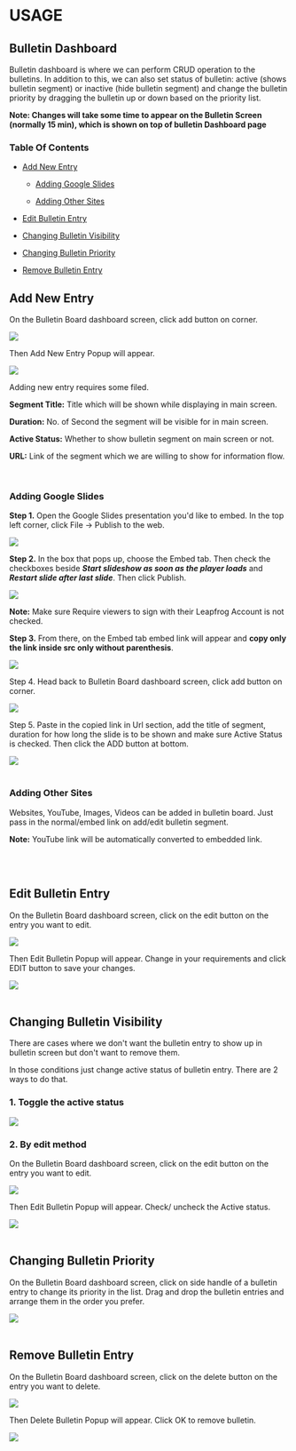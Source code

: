 # USAGE

## Bulletin Dashboard

Bulletin dashboard is where we can perform CRUD operation to the bulletins. In addition to this, we can also set status of bulletin: active (shows bulletin segment) or inactive (hide bulletin segment) and change the bulletin priority by dragging the bulletin up or down based on the priority list.

**Note: Changes will take some time to appear on the Bulletin Screen (normally 15 min), which is shown on top of bulletin Dashboard page**

### Table Of Contents

- [Add New Entry](#add-new-entry)

  - [Adding Google Slides](#adding-google-slides)

  - [Adding Other Sites](#adding-other-sites)

- [Edit Bulletin Entry](#edit-bulletin-entry)

- [Changing Bulletin Visibility](#changing-bulletin-visibility)

- [Changing Bulletin Priority](#changing-bulletin-priority)

- [Remove Bulletin Entry](#remove-bulletin-entry)

## Add New Entry

On the Bulletin Board dashboard screen, click add button on corner.

<img  src="assets/add_entry_button.png"/>

Then Add New Entry Popup will appear.

<img  src="assets/add_new_entry.png"/>

Adding new entry requires some filed.

**Segment Title:** Title which will be shown while displaying in main screen.

**Duration:** No. of Second the segment will be visible for in main screen.

**Active Status:** Whether to show bulletin segment on main screen or not.

**URL:** Link of the segment which we are willing to show for information flow.

<br>

### Adding Google Slides

**Step 1.** Open the Google Slides presentation you'd like to embed. In the top left corner, click File → Publish to the web.

<img  src="assets/1_publish_to_web.png"/>

**Step 2.** In the box that pops up, choose the Embed tab. Then check the checkboxes beside **_Start slideshow as soon as the player loads_** and **_Restart slide after last slide_**.
Then click Publish.

<img  src="assets/2_create_embed_link.png"/>

**Note:** Make sure Require viewers to sign with their Leapfrog Account is not checked.

**Step 3.** From there, on the Embed tab embed link will appear and **copy only the link inside src only without parenthesis**.

<img  src="assets/3_copying_embed_link.png"/>

Step 4. Head back to Bulletin Board dashboard screen, click add button on corner.

<img  src="assets/add_entry_button.png"/>

Step 5. Paste in the copied link in Url section, add the title of segment, duration for how long the slide is to be shown and make sure Active Status is checked. Then click the ADD button at bottom.

<img  src="assets/4_add_new_entry.png"/>

<br>
<br>

### Adding Other Sites

Websites, YouTube, Images, Videos can be added in bulletin board. Just pass in the normal/embed link on add/edit bulletin segment.

**Note:** YouTube link will be automatically converted to embedded link.

<br>
<br>

## Edit Bulletin Entry

On the Bulletin Board dashboard screen, click on the edit button on the entry you want to edit.

<img  src="assets/edit_entry_button.png"/>

Then Edit Bulletin Popup will appear. Change in your requirements and click EDIT button to save your changes.

<img  src="assets/edit_entry.png"/>

<br>
<br>

## Changing Bulletin Visibility

There are cases where we don't want the bulletin entry to show up in bulletin screen but don't want to remove them.

In those conditions just change active status of bulletin entry. There are 2 ways to do that.

### 1. Toggle the active status

<img  src="assets/change_bulletin_visibility_1.png"/>

### 2. By edit method

On the Bulletin Board dashboard screen, click on the edit button on the entry you want to edit.

<img  src="assets/edit_entry_button.png"/>

Then Edit Bulletin Popup will appear. Check/ uncheck the Active status.

<img  src="assets/change_bulletin_visibility_2.png"/>

<br>
<br>

## Changing Bulletin Priority

On the Bulletin Board dashboard screen, click on side handle of a bulletin entry to change its priority in the list. Drag and drop the bulletin entries and arrange them in the order you prefer.

<img  src="assets/change_priority.png"/>

<br>
<br>

## Remove Bulletin Entry

On the Bulletin Board dashboard screen, click on the delete button on the entry you want to delete.

<img  src="assets/remove_entry_button.png"/>

Then Delete Bulletin Popup will appear. Click OK to remove bulletin.

<img  src="assets/remove_entry.png"/>
